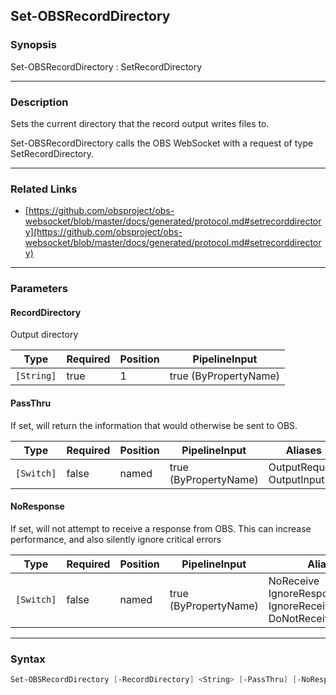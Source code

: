 Set-OBSRecordDirectory
----------------------




### Synopsis
Set-OBSRecordDirectory : SetRecordDirectory



---


### Description

Sets the current directory that the record output writes files to.


Set-OBSRecordDirectory calls the OBS WebSocket with a request of type SetRecordDirectory.



---


### Related Links
* [https://github.com/obsproject/obs-websocket/blob/master/docs/generated/protocol.md#setrecorddirectory](https://github.com/obsproject/obs-websocket/blob/master/docs/generated/protocol.md#setrecorddirectory)





---


### Parameters
#### **RecordDirectory**

Output directory






|Type      |Required|Position|PipelineInput        |
|----------|--------|--------|---------------------|
|`[String]`|true    |1       |true (ByPropertyName)|



#### **PassThru**

If set, will return the information that would otherwise be sent to OBS.






|Type      |Required|Position|PipelineInput        |Aliases                      |
|----------|--------|--------|---------------------|-----------------------------|
|`[Switch]`|false   |named   |true (ByPropertyName)|OutputRequest<br/>OutputInput|



#### **NoResponse**

If set, will not attempt to receive a response from OBS.
This can increase performance, and also silently ignore critical errors






|Type      |Required|Position|PipelineInput        |Aliases                                                                |
|----------|--------|--------|---------------------|-----------------------------------------------------------------------|
|`[Switch]`|false   |named   |true (ByPropertyName)|NoReceive<br/>IgnoreResponse<br/>IgnoreReceive<br/>DoNotReceiveResponse|





---


### Syntax
```PowerShell
Set-OBSRecordDirectory [-RecordDirectory] <String> [-PassThru] [-NoResponse] [<CommonParameters>]
```
